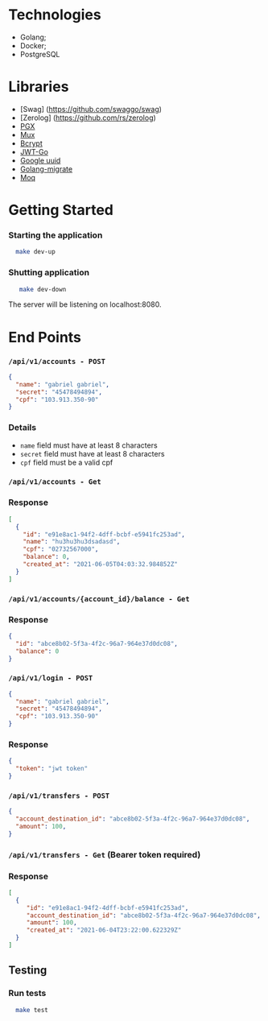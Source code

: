# Technologies

- Golang;
- Docker;
- PostgreSQL

# Libraries

- [Swag] (https://github.com/swaggo/swag)
- [Zerolog] (https://github.com/rs/zerolog)
- [PGX](https://github.com/jackc/pgx)
- [Mux](https://github.com/gorilla/mux)
- [Bcrypt](https://pkg.go.dev/golang.org/x/crypto/bcrypt)
- [JWT-Go](https://github.com/dgrijalva/jwt-go)
- [Google uuid](https://github.com/google/uuid)
- [Golang-migrate](https://github.com/golang-migrate/migrate)
- [Moq](https://github.com/matryer/moq)

# Getting Started

### Starting the application
```zsh
  make dev-up
```

### Shutting application
```zsh
   make dev-down
```

The server will be listening on localhost:8080.
# End Points

### `/api/v1/accounts - POST`

```json
{
  "name": "gabriel gabriel",
  "secret": "45478494894",
  "cpf": "103.913.350-90"
}
```

### Details

- `name` field must have at least 8 characters
- `secret` field must have at least 8 characters
- `cpf` field must be a valid cpf

### `/api/v1/accounts - Get`

### Response

```json
[
  {
    "id": "e91e8ac1-94f2-4dff-bcbf-e5941fc253ad",
    "name": "hu3hu3hu3dsadasd",
    "cpf": "02732567000",
    "balance": 0,
    "created_at": "2021-06-05T04:03:32.984852Z"
  }
]
```

### `/api/v1/accounts/{account_id}/balance - Get`

### Response

```json
{
  "id": "abce8b02-5f3a-4f2c-96a7-964e37d0dc08",
  "balance": 0
}
```

### `/api/v1/login - POST`

```json
{
  "name": "gabriel gabriel",
  "secret": "45478494894",
  "cpf": "103.913.350-90"
}
```

### Response

```json
{
  "token": "jwt token"
}
```

### `/api/v1/transfers - POST`

```json
{
  "account_destination_id": "abce8b02-5f3a-4f2c-96a7-964e37d0dc08",
  "amount": 100,
}
```

### `/api/v1/transfers - Get` (Bearer token required)

### Response

```json
[
  {
     "id": "e91e8ac1-94f2-4dff-bcbf-e5941fc253ad",
     "account_destination_id": "abce8b02-5f3a-4f2c-96a7-964e37d0dc08",
     "amount": 100,
     "created_at": "2021-06-04T23:22:00.622329Z"
  }
]
```

## Testing

### Run tests
```zsh
  make test
```

